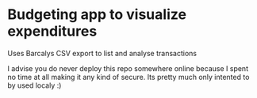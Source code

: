 # Budgeting app to visualize expenditures
Uses Barcalys CSV export to list and analyse transactions

I advise you do never deploy this repo somewhere online because I spent no time at all making it any kind of secure. Its pretty much only intented to by used localy :)
